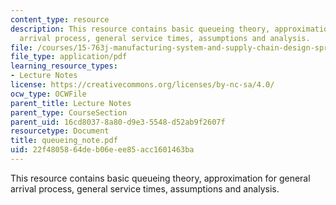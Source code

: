 ```yaml
---
content_type: resource
description: This resource contains basic queueing theory, approximation for general
  arrival process, general service times, assumptions and analysis.
file: /courses/15-763j-manufacturing-system-and-supply-chain-design-spring-2005/22f4805864deb06eee85acc1601463ba_queueing_note.pdf
file_type: application/pdf
learning_resource_types:
- Lecture Notes
license: https://creativecommons.org/licenses/by-nc-sa/4.0/
ocw_type: OCWFile
parent_title: Lecture Notes
parent_type: CourseSection
parent_uid: 16cd8037-8a80-d9e3-5548-d52ab9f2607f
resourcetype: Document
title: queueing_note.pdf
uid: 22f48058-64de-b06e-ee85-acc1601463ba
---
```

This resource contains basic queueing theory, approximation for general arrival process, general service times, assumptions and analysis.